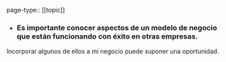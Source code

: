 page-type:: [[topic]]
- ### Es importante conocer aspectos de un modelo de negocio que están funcionando con éxito en otras empresas.

Incorporar algunos de ellos a mi negocio puede suponer una oportunidad.



